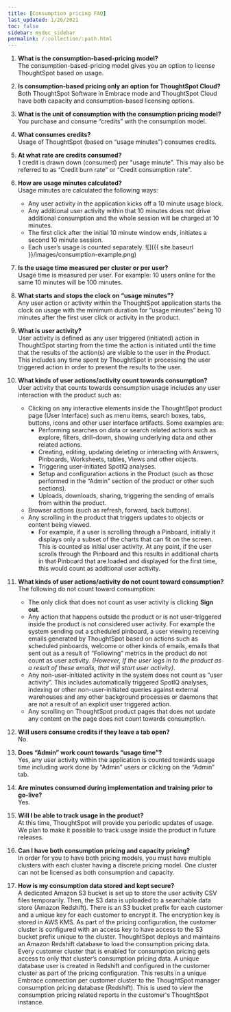 ```yaml
---
title: [Consumption pricing FAQ]
last_updated: 1/26/2021
toc: false
sidebar: mydoc_sidebar
permalink: /:collection/:path.html
---
```



1. <b>What is the consumption-based-pricing model?</b>  
   The consumption-based-pricing model gives you an option to license ThoughtSpot based on usage.

2. <b>Is consumption-based pricing only an option for ThoughtSpot Cloud?</b>  
   Both ThoughtSpot Software in Embrace mode and ThoughtSpot Cloud have both capacity and consumption-based licensing options.

3. <b>What is the unit of consumption with the consumption pricing model?</b>  
   You purchase and consume “credits” with the consumption model.

4. <b>What consumes credits?</b>  
   Usage of ThoughtSpot (based on “usage minutes”) consumes credits.

5. <b>At what rate are credits consumed?</b>  
   1 credit is drawn down (consumed) per “usage minute”. This may also be referred to as “Credit burn rate” or “Credit consumption rate”.

6. <b>How are usage minutes calculated?</b>  
   Usage minutes are calculated the following ways:
   - Any user activity in the application kicks off a 10 minute usage block.
   - Any additional user activity within that 10 minutes does not drive additional consumption and the whole session will be charged at 10 minutes.
   - The first click after the initial 10 minute window ends, initiates a second 10 minute session.
   - Each user’s usage is counted separately.
   ![]({{ site.baseurl }}/images/consumption-example.png)

7. <b>Is the usage time measured per cluster or per user?</b>  
   Usage time is measured per user.  For example: 10 users online for the same 10 minutes will be 100 minutes.    

8. <b>What starts and stops the clock on “usage minutes”?</b>  
   Any user action or activity within the ThoughtSpot application starts the clock on usage with the minimum duration for “usage minutes” being 10 minutes after the first user click or activity in the product.

9. <b>What is user activity?</b>  
   User activity is defined as any user triggered (initiated) action in ThoughtSpot starting from the time the action is initiated until the time that the results of the action(s) are visible to the user in the Product. This includes any time spent by ThoughtSpot in processing the user triggered action in order to present the results to the user.

10. <b>What kinds of user actions/activity count towards consumption?</b>  
    User activity that counts towards consumption usage includes any user interaction with the product such as:
    - Clicking on any interactive elements inside the ThoughtSpot product page (User Interface) such as menu items, search boxes, tabs, buttons, icons and other user interface artifacts. Some examples are:
      - Performing searches on data or search related actions such as explore, filters, drill-down, showing underlying data and other related actions.
      - Creating, editing, updating deleting or interacting with Answers, Pinboards, Worksheets, tables, Views and other objects.
      - Triggering user-initiated SpotIQ analyses.
      - Setup and configuration actions in the Product (such as those performed in the “Admin” section of the product or other such sections).
      - Uploads, downloads, sharing, triggering the sending of emails from within the product.
    - Browser actions (such as refresh, forward, back buttons).
    - Any scrolling in the product that triggers updates to objects or content being viewed.
      - For example, if a user is scrolling through a Pinboard, initially it displays only a subset of the charts that can fit on the screen. This is counted as initial user activity. At any point, if the user scrolls through the Pinboard and this results in additional charts in that Pinboard that are loaded and displayed for the first time, this would count as additional user activity.

11. <b>What kinds of user actions/activity do not count toward consumption?</b>  
    The following do not count toward consumption:
    - The only click that does not count as user activity is clicking **Sign out**.  
    - Any action that happens outside the product or is not user-triggered inside the product is not considered user activity. For example the system sending out a scheduled pinboard, a user viewing receiving emails generated by ThoughtSpot based on actions such as scheduled pinboards, welcome or other kinds of emails, emails that sent out as a result of “Following” metrics in the product do not count as user activity. *(However, If the user logs in to the product as a result of these emails, that will start user activity)*.  
    - Any non-user-initiated activity in the system does not count as “user activity”. This includes automatically triggered SpotIQ analyses, indexing or other non-user-initiated queries against external warehouses and any other background processes or daemons that are not a result of an explicit user triggered action.
    - Any scrolling on ThoughtSpot product pages that does not update any content on the page does not count towards consumption.

12. <b>Will users consume credits if they leave a tab open?</b>  
    No.

13. <b>Does “Admin” work count towards “usage time”?</b>  
    Yes, any user activity within the application is counted towards usage time including work done by “Admin” users or clicking on the “Admin” tab.

14. <b>Are minutes consumed during implementation and training prior to go-live?</b>    
    Yes.  

15. <b>Will I be able to track usage in the product?</b>  
    At this time, ThoughtSpot will provide you periodic updates of usage. We plan to make it possible to track usage inside the product in future releases.  

16. <b>Can I have both consumption pricing and capacity pricing?</b>  
    In order for you to have both pricing models, you must have multiple clusters with each cluster having a discrete pricing model. One cluster can not be licensed as both consumption and capacity.

17. <b>How is my consumption data stored and kept secure?</b><br>
    A dedicated Amazon S3 bucket is set up to store the user activity CSV files temporarily. Then, the S3 data is uploaded to a searchable data store (Amazon Redshift). There is an S3 bucket prefix for each customer and a unique key for each customer to encrypt it. The encryption key is stored in AWS KMS. As part of the pricing configuration, the customer cluster is configured with an access key to have access to the S3 bucket prefix unique to the cluster. ThoughtSpot deploys and maintains an Amazon Redshift database to load the consumption pricing data. Every customer cluster that is enabled for consumption pricing gets access to only that cluster’s consumption pricing data. A unique database user is created in Redshift and configured in the customer cluster as part of the pricing configuration. This results in a unique Embrace connection per customer cluster to the ThoughtSpot manager consumption pricing database (Redshift). This is used to view the consumption pricing related reports in the customer's ThoughtSpot instance.
